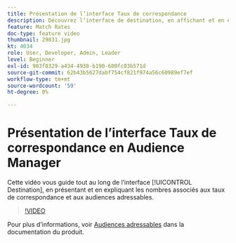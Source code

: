 ```yaml
---
title: Présentation de l’interface Taux de correspondance
description: Découvrez l’interface de destination, en affichant et en expliquant les nombres associés aux taux de correspondance et aux audiences adressables.
feature: Match Rates
doc-type: feature video
thumbnail: 29831.jpg
kt: 4034
role: User, Developer, Admin, Leader
level: Beginner
exl-id: 903f8329-a434-4938-b190-600fc03b571d
source-git-commit: 62b43b5627dabf754cf821f974a56c60989ef7ef
workflow-type: tm+mt
source-wordcount: '59'
ht-degree: 0%

---
```


# Présentation de l’interface Taux de correspondance en Audience Manager

Cette vidéo vous guide tout au long de l’interface [!UICONTROL Destination], en présentant et en expliquant les nombres associés aux taux de correspondance et aux audiences adressables.

>[!VIDEO](https://video.tv.adobe.com/v/29831/?quality=12)

Pour plus d’informations, voir [Audiences adressables](https://experienceleague.adobe.com/docs/audience-manager/user-guide/features/addressable-audiences.html) dans la documentation du produit.
